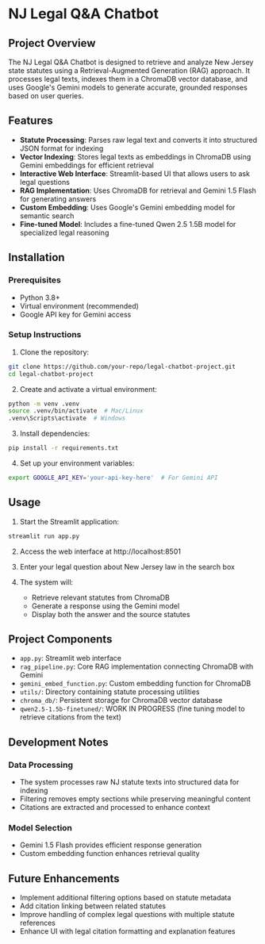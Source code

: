 # NJ Legal Q&A Chatbot

## Project Overview

The NJ Legal Q&A Chatbot is designed to retrieve and analyze New Jersey state statutes using a Retrieval-Augmented Generation (RAG) approach. It processes legal texts, indexes them in a ChromaDB vector database, and uses Google's Gemini models to generate accurate, grounded responses based on user queries.

## Features

- **Statute Processing**: Parses raw legal text and converts it into structured JSON format for indexing
- **Vector Indexing**: Stores legal texts as embeddings in ChromaDB using Gemini embeddings for efficient retrieval
- **Interactive Web Interface**: Streamlit-based UI that allows users to ask legal questions
- **RAG Implementation**: Uses ChromaDB for retrieval and Gemini 1.5 Flash for generating answers
- **Custom Embedding**: Uses Google's Gemini embedding model for semantic search
- **Fine-tuned Model**: Includes a fine-tuned Qwen 2.5 1.5B model for specialized legal reasoning

## Installation

### Prerequisites
- Python 3.8+
- Virtual environment (recommended)
- Google API key for Gemini access

### Setup Instructions

1. Clone the repository:
```bash
git clone https://github.com/your-repo/legal-chatbot-project.git
cd legal-chatbot-project
```

2. Create and activate a virtual environment:
```bash
python -m venv .venv
source .venv/bin/activate  # Mac/Linux
.venv\Scripts\activate  # Windows
```

3. Install dependencies:
```bash
pip install -r requirements.txt
```

4. Set up your environment variables:
```bash
export GOOGLE_API_KEY='your-api-key-here'  # For Gemini API
```

## Usage

1. Start the Streamlit application:
```bash
streamlit run app.py
```

2. Access the web interface at http://localhost:8501

3. Enter your legal question about New Jersey law in the search box

4. The system will:
   - Retrieve relevant statutes from ChromaDB
   - Generate a response using the Gemini model
   - Display both the answer and the source statutes

## Project Components

- `app.py`: Streamlit web interface
- `rag_pipeline.py`: Core RAG implementation connecting ChromaDB with Gemini
- `gemini_embed_function.py`: Custom embedding function for ChromaDB
- `utils/`: Directory containing statute processing utilities
- `chroma_db/`: Persistent storage for ChromaDB vector database
- `qwen2.5-1.5b-finetuned/`: WORK IN PROGRESS (fine tuning model to retrieve citations from the text)

## Development Notes

### Data Processing
- The system processes raw NJ statute texts into structured data for indexing
- Filtering removes empty sections while preserving meaningful content
- Citations are extracted and processed to enhance context

### Model Selection
- Gemini 1.5 Flash provides efficient response generation
- Custom embedding function enhances retrieval quality

## Future Enhancements
- Implement additional filtering options based on statute metadata
- Add citation linking between related statutes
- Improve handling of complex legal questions with multiple statute references
- Enhance UI with legal citation formatting and explanation features
